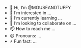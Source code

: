 - 👋 Hi, I’m @MOUSEANDTUFFY
- 👀 I’m interested in ...
- 🌱 I’m currently learning ...
- 💞️ I’m looking to collaborate on ...
- 📫 How to reach me ...
- 😄 Pronouns: ...
- ⚡ Fun fact: ...

<!---
MOUSEANDTUFFY/MOUSEANDTUFFY is a ✨ special ✨ repository because its `README.md` (this file) appears on your GitHub profile.
You can click the Preview link to take a look at your changes.
--->
